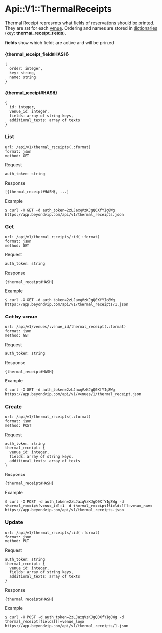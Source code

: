 # Api::V1::ThermalReceipts
Thermal Receipt represents what fields of reservations should be printed. They
 are set for each [venue](/api/venues.md). Ordering and names are stored in
 [dictionaries](/api/dictionaries.md) (key: **thermal_receipt_fields**).

**fields** show which fields are active and will be printed

#### {thermal_receipt_field#HASH}
    {
      order: integer,
      key: string,
      name: string
    }

#### {thermal_receipt#HASH}
    {
      id: integer,
      venue_id: integer,
      fields: array of string keys,
      additional_texts: array of texts
    }

### List
    url: /api/v1/thermal_receipts(.:format)
    format: json
    method: GET

  Request

    auth_token: string

  Response

    [{thermal_receipt#HASH}, ...]

  Example

    $ curl -X GET -d auth_token=2zLJaxqVzKJgQ0XfYIg8Wg https://app.beyondvip.com/api/v1/thermal_receipts.json

### Get
    url: /api/v1/thermal_receipts/:id(.:format)
    format: json
    method: GET

  Request

    auth_token: string

  Response

    {thermal_receipt#HASH}

  Example

    $ curl -X GET -d auth_token=2zLJaxqVzKJgQ0XfYIg8Wg https://app.beyondvip.com/api/v1/thermal_receipts/1.json

### Get by venue
    url: /api/v1/venues/:venue_id/thermal_receipt(.:format)
    format: json
    method: GET

  Request

    auth_token: string

  Response

    {thermal_receipt#HASH}

  Example

    $ curl -X GET -d auth_token=2zLJaxqVzKJgQ0XfYIg8Wg https://app.beyondvip.com/api/v1/venues/1/thermal_receipt.json

### Create
    url: /api/v1/thermal_receipts(.:format)
    format: json
    method: POST

  Request

    auth_token: string
    thermal_receipt: {
      venue_id: integer,
      fields: array of string keys,
      additional_texts: array of texts
    }

  Response

    {thermal_receipt#HASH}

  Example

    $ curl -X POST -d auth_token=2zLJaxqVzKJgQ0XfYIg8Wg -d thermal_receipt[venue_id]=1 -d thermal_receipt[fields][]=venue_name https://app.beyondvip.com/api/v1/thermal_receipts.json

### Update
    url: /api/v1/thermal_receipts/:id(.:format)
    format: json
    method: PUT

  Request

    auth_token: string
    thermal_receipt: {
      venue_id: integer,
      fields: array of string keys,
      additional_texts: array of texts
    }

  Response

    {thermal_receipt#HASH}

  Example

    $ curl -X POST -d auth_token=2zLJaxqVzKJgQ0XfYIg8Wg -d thermal_receipt[fields][]=venue_logo https://app.beyondvip.com/api/v1/thermal_receipts/1.json
